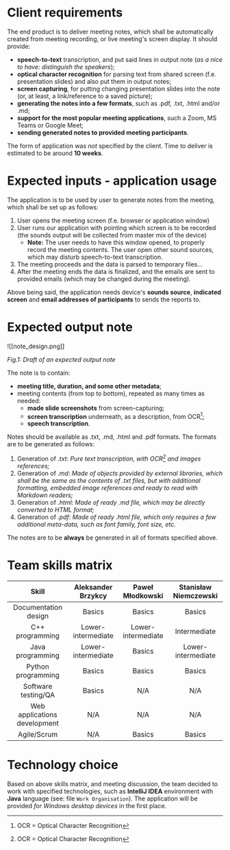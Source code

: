 # Client requirements

The end product is to deliver meeting notes, which shall be automatically created from meeting recording, or live meeting's screen display. It should provide:
- **speech-to-text** transcription, and put said lines in output note (*as a nice to have: distinguish the speakers*);
- **optical character recognition** for parsing text from shared screen (f.e. presentation slides) and also put them in output notes;
- **screen capturing**, for putting changing presentation slides into the note (or, at least, a link/reference to a saved picture);
- **generating the notes into a few formats**, such as .pdf, .txt, .html and/or .md;
- **support for the most popular meeting applications**, such a Zoom, MS Teams or Google Meet;
- **sending generated notes to provided meeting participants**.

The form of application was *not* specified by the client. Time to deliver is estimated to be around **10 weeks**.

# Expected inputs - application usage

The application is to be used by user to generate notes from the meeting, which shall be set up as follows:
1. User opens the meeting screen (f.e. browser or application window)
2. User runs our application with pointing which screen is to be recorded (the sounds output will be collected from master mix of the device)
	- **Note:** The user needs to have this window opened, to properly record the meeting contents. The user open other sound sources, which may disturb speech-to-text transcription.
3. The meeting proceeds and the data is parsed to temporary files...
4. After the meeting ends the data is finalized, and the emails are sent to provided emails (which may be changed during the meeting).

Above being said, the application needs device's **sounds source**, **indicated screen** and **email addresses of participants** to sends the reports to.

# Expected output note

![[note_design.png]]

*Fig.1: Draft of an expected output note*

The note is to contain:
- **meeting title, duration, and some other metadata**;
- meeting contents (from top to bottom), repeated as many times as needed:
	- **made slide screenshots** from screen-capturing;
	- **screen transcription** underneath, as a description, from OCR[^1];
	- **speech transcription**.

Notes should be available as .txt, .md, .html and .pdf formats. The formats are to be generated as follows:
1. Generation of *.txt*: *Pure text transcription, with OCR[^1] and images references;*
2. Generation of *.md*: *Made of objects provided by external libraries, which shall be the same as the contents of .txt files, but with additional formatting, embedded image references and ready to read with Markdown readers;*
3. Generation of *.html*: *Made of ready .md file, which may be directly converted to HTML format;*
4. Generation of *.pdf*: *Made of ready .html file, which only requires a few additional meta-data, such as font family, font size, etc.*

The notes are to be **always** be generated in all of formats specified above.

# Team skills matrix

| Skill | Aleksander Brzykcy | Paweł Młodkowski | Stanisław Niemczewski |
| :---: | :---: | :---: | :---: |
| Documentation design | Basics | Basics | Basics | 
| C++ programming | Lower-intermediate | Lower-intermediate | Intermediate | 
| Java programming | Lower-intermediate | Basics | Lower-intermediate | 
| Python programming | Basics | Basics | Basics | 
| Software testing/QA | Basics | N/A | N/A | 
| Web applications development | N/A | N/A | N/A | 
| Agile/Scrum | N/A | Basics | Basics | 

# Technology choice

Based on above skills matrix, and meeting discussion, the team decided to work with specified technologies, such as **IntelliJ IDEA** environment with **Java** language (see: file ```Work Organisation```). The application will be provided *for Windows desktop devices* in the first place.

[^1]: OCR = Optical Character Recognition